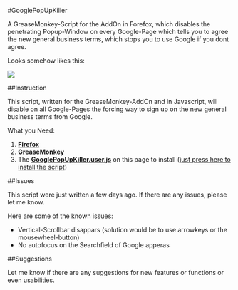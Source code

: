 #GooglePopUpKiller

A GreaseMonkey-Script for the AddOn in Forefox, which disables the penetrating Popup-Window on every Google-Page which tells you to agree the new general business terms, which stops you to use Google if you dont agree.

Looks somehow likes this:

<img src="http://www.googlewatchblog.de/wp-content/uploads/privacy-reminder-3.png"/>


##Instruction

This script, written for the GreaseMonkey-AddOn and in Javascript, will disable on all Google-Pages the forcing way to sign up on the new general business terms from Google.

What you Need:

1. <a href="https://www.mozilla.org/en-US/firefox/products/"><b>Firefox</b></a>
2. <a href="https://addons.mozilla.org/de/firefox/addon/greasemonkey/?src=ss"><b>GreaseMonkey</b></a> 
3. The <a href="https://github.com/Void-Droid/GooglePopUpKiller/blob/master/GooglePopUpKiller.user.js"><b>GooglePopUpKiller.user.js</b></a> on this page to install (<a href="https://github.com/Void-Droid/GooglePopUpKiller/raw/master/GooglePopUpKiller.user.js">just press here to install the script</a>)

##Issues

This script were just written a few days ago.
If there are any issues, please let me know.

Here are some of the known issues:

- Vertical-Scrollbar disappars (solution would be to use arrowkeys or the mousewheel-button)
- No autofocus on the Searchfield of Google apperas

##Suggestions

Let me know if there are any suggestions for new features or functions or even usabilities.
